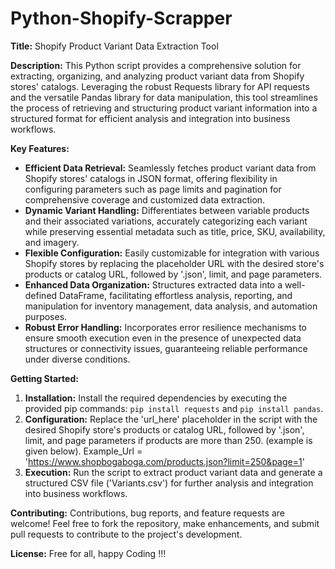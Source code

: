 # Python-Shopify-Scrapper

**Title:** Shopify Product Variant Data Extraction Tool

**Description:**
This Python script provides a comprehensive solution for extracting, organizing, and analyzing product variant data from Shopify stores' catalogs. Leveraging the robust Requests library for API requests and the versatile Pandas library for data manipulation, this tool streamlines the process of retrieving and structuring product variant information into a structured format for efficient analysis and integration into business workflows.

**Key Features:**
- **Efficient Data Retrieval:** Seamlessly fetches product variant data from Shopify stores' catalogs in JSON format, offering flexibility in configuring parameters such as page limits and pagination for comprehensive coverage and customized data extraction.
- **Dynamic Variant Handling:** Differentiates between variable products and their associated variations, accurately categorizing each variant while preserving essential metadata such as title, price, SKU, availability, and imagery.
- **Flexible Configuration:** Easily customizable for integration with various Shopify stores by replacing the placeholder URL with the desired store's products or catalog URL, followed by '.json', limit, and page parameters.
- **Enhanced Data Organization:** Structures extracted data into a well-defined DataFrame, facilitating effortless analysis, reporting, and manipulation for inventory management, data analysis, and automation purposes.
- **Robust Error Handling:** Incorporates error resilience mechanisms to ensure smooth execution even in the presence of unexpected data structures or connectivity issues, guaranteeing reliable performance under diverse conditions.

**Getting Started:**
1. **Installation:** Install the required dependencies by executing the provided pip commands: `pip install requests` and `pip install pandas`.
2. **Configuration:** Replace the 'url_here' placeholder in the script with the desired Shopify store's products or catalog URL, followed by '.json', limit, and page parameters if products are more than 250. (example is given below).
   Example_Url = 'https://www.shopbogaboga.com/products.json?limit=250&page=1'
3. **Execution:** Run the script to extract product variant data and generate a structured CSV file ('Variants.csv') for further analysis and integration into business workflows.

**Contributing:**
Contributions, bug reports, and feature requests are welcome! Feel free to fork the repository, make enhancements, and submit pull requests to contribute to the project's development.

**License:**
Free for all, happy Coding !!!
